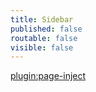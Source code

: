 ```yaml
---
title: Sidebar
published: false
routable: false
visible: false
---
```


[plugin:page-inject](/twitterfeed)

